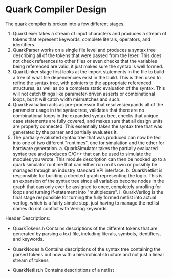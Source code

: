 Quark Compiler Design
=====================

The quark compiler is broken into a few different stages.

1. QuarkLexer takes a stream of input characters and produces a stream of tokens that represent keywords, complete literals, operators, and identifiers.
2. QuarkParser works on a single file level and produces a syntax tree describing all of the tokens that were passed from the lexer. This does not check references to other files or even checks that the variables being referenced are valid, it just makes sure the syntax is well formed.
3. QuarkLinker stage first looks at the import statements in the file to build a tree of what file dependencies exist in the build. This is then used to refine the syntax tree, with pointers to the appropriate referenced structures, as well as do a complete static evaluation of the syntax. This will not catch things like parameter-driven asserts or combinational loops, but it will catch width mismatches and such.
4. QuarkEvaluation acts as pre-processor that resolves/expands all of the parameter usage in the syntax tree, validates that there are no combinational loops in the expanded syntax tree, checks that unique case statements are fully covered, and makes sure that all design units are properly connected. This essentially takes the syntax tree that was generated by the parser and partially evaluates it.
5. The partially evaluated syntax tree that was produced can now be fed into one of two different "runtimes", one for simulation and the other for hardware generation.
    a. QuarkSimulator takes the partially evaluated syntax tree and produces C/C++ that can be used to simulate the modules you wrote. This module description can then be hooked up to a quark simulator runtime that can either run on its own or possibly be managed through an industry standard VPI interface.
    b. QuarkNetlist is responsible for building a directed graph representing the logic. This is an expansion of the syntax tree since all variables become nodes in the graph that can only ever be assigned to once, completely unrolling for loops and turning if-statement into "multiplexers".
        i. QuarkVerilog is the final stage responsible for turning the fully formed netlist into actual verilog, which is a fairly simple step, just having to manage the netlist names do not conflict with Verilog keywords.

Header Descriptions:

- QuarkTokens.h
    Contains descriptions of the different tokens that are generated by parsing a text file, including literals, symbols, identifiers, and keywords.

- QuarkNodes.h
    Contains descriptions of the syntax tree containing the parsed tokens but now with a hierarchical structure and not just a linear stream of tokens

- QuarkNetlist.h
    Contains descriptions of a netlist 